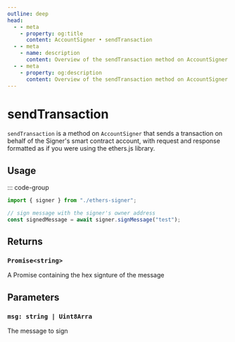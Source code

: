 ```yaml
---
outline: deep
head:
  - - meta
    - property: og:title
      content: AccountSigner • sendTransaction
  - - meta
    - name: description
      content: Overview of the sendTransaction method on AccountSigner in aa-ethers
  - - meta
    - property: og:description
      content: Overview of the sendTransaction method on AccountSigner in aa-ethers
---
```


# sendTransaction

`sendTransaction` is a method on `AccountSigner` that sends a transaction on behalf of the Signer's smart contract account, with request and response formatted as if you were using the ethers.js library.

## Usage

::: code-group

```ts [example.ts]
import { signer } from "./ethers-signer";

// sign message with the signer's owner address
const signedMessage = await signer.signMessage("test");
```

## Returns

### `Promise<string>`

A Promise containing the hex signture of the message

## Parameters

### `msg: string | Uint8Arra`

The message to sign
